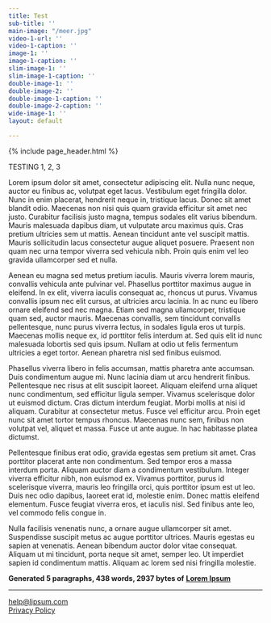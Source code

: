 ```yaml
---
title: Test
sub-title: ''
main-image: "/meer.jpg"
video-1-url: ''
video-1-caption: ''
image-1: ''
image-1-caption: ''
slim-image-1: ''
slim-image-1-caption: ''
double-image-1: ''
double-image-2: ''
double-image-1-caption: ''
double-image-2-caption: ''
wide-image-1: ''
layout: default

---
```

{% include page_header.html %}

TESTING 1, 2, 3

Lorem ipsum dolor sit amet, consectetur adipiscing elit. Nulla nunc neque, auctor eu finibus ac, volutpat eget lacus. Vestibulum eget fringilla dolor. Nunc in enim placerat, hendrerit neque in, tristique lacus. Donec sit amet blandit odio. Maecenas non nisi quis quam gravida efficitur sit amet nec justo. Curabitur facilisis justo magna, tempus sodales elit varius bibendum. Mauris malesuada dapibus diam, ut vulputate arcu maximus quis. Cras pretium ultricies sem ut mattis. Aenean tincidunt ante vel suscipit mattis. Mauris sollicitudin lacus consectetur augue aliquet posuere. Praesent non quam nec urna tempor viverra sed vehicula nibh. Proin quis enim vel leo gravida ullamcorper sed et nulla.

Aenean eu magna sed metus pretium iaculis. Mauris viverra lorem mauris, convallis vehicula ante pulvinar vel. Phasellus porttitor maximus augue in eleifend. In ex elit, viverra iaculis consequat ac, rhoncus ut purus. Vivamus convallis ipsum nec elit cursus, at ultricies arcu lacinia. In ac nunc eu libero ornare eleifend sed nec magna. Etiam sed magna ullamcorper, tristique quam sed, auctor mauris. Maecenas convallis, sem tincidunt convallis pellentesque, nunc purus viverra lectus, in sodales ligula eros ut turpis. Maecenas mollis neque ex, id porttitor felis interdum at. Sed quis elit id nunc malesuada lobortis sed quis ipsum. Nullam at odio ut felis fermentum ultricies a eget tortor. Aenean pharetra nisl sed finibus euismod.

Phasellus viverra libero in felis accumsan, mattis pharetra ante accumsan. Duis condimentum augue mi. Nunc lacinia diam ut arcu hendrerit finibus. Pellentesque nec risus at elit suscipit laoreet. Aliquam eleifend urna aliquet nunc condimentum, sed efficitur ligula semper. Vivamus scelerisque dolor ut euismod dictum. Cras dictum interdum feugiat. Morbi mollis at nisi id aliquam. Curabitur at consectetur metus. Fusce vel efficitur arcu. Proin eget nunc sit amet tortor tempus rhoncus. Maecenas nunc sem, finibus non volutpat vel, aliquet et massa. Fusce ut ante augue. In hac habitasse platea dictumst.

Pellentesque finibus erat odio, gravida egestas sem pretium sit amet. Cras porttitor placerat ante non condimentum. Sed tempor eros a massa interdum porta. Aliquam auctor diam a condimentum vestibulum. Integer viverra efficitur nibh, non euismod ex. Vivamus porttitor, purus id scelerisque viverra, mauris leo fringilla orci, quis porttitor ipsum est ut leo. Duis nec odio dapibus, laoreet erat id, molestie enim. Donec mattis eleifend elementum. Fusce feugiat viverra eros, et iaculis nisl. Sed finibus ante leo, vel commodo felis congue in.

Nulla facilisis venenatis nunc, a ornare augue ullamcorper sit amet. Suspendisse suscipit metus ac augue porttitor ultrices. Mauris egestas eu sapien at venenatis. Aenean bibendum auctor dolor vitae consequat. Aliquam ut mi tincidunt, porta neque sit amet, semper leo. Ut imperdiet sapien id condimentum mattis. Aliquam ac lorem sed nisi fringilla molestie.

**Generated 5 paragraphs, 438 words, 2937 bytes of** [**Lorem Ipsum**](https://www.lipsum.com/ "Lorem Ipsum")

***

[help@lipsum.com](mailto:help@lipsum.com)  
[Privacy Policy](https://www.lipsum.com/privacy.pdf)